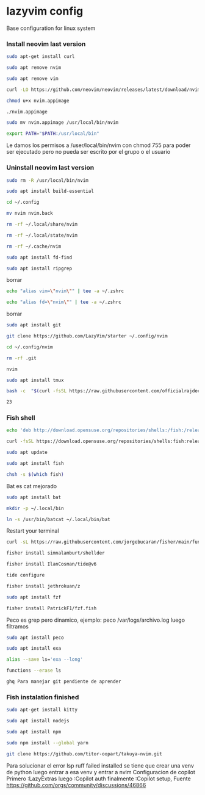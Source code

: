 # lazyvim config
Base configuration for linux system

### Install neovim last version
```sh
sudo apt-get install curl
```
```sh
sudo apt remove nvim
```
```sh
sudo apt remove vim
```
```sh
curl -LO https://github.com/neovim/neovim/releases/latest/download/nvim.appimage
```
```sh
chmod u+x nvim.appimage
```
```sh
./nvim.appimage
```
```sh
sudo mv nvim.appimage /usr/local/bin/nvim
```
```sh
export PATH="$PATH:/usr/local/bin"
```
Le damos los permisos a /user/local/bin/nvim con chmod 755 para poder ser ejecutado pero no pueda ser escrito por el grupo o el usuario
### Uninstall neovim last version
```sh
sudo rm -R /usr/local/bin/nvim
```
```sh
sudo apt install build-essential
```

```sh
cd ~/.config
```

```sh
mv nvim nvim.back
```

```sh
rm -rf ~/.local/share/nvim
```

```sh
rm -rf ~/.local/state/nvim
```

```sh
rm -rf ~/.cache/nvim
```
```sh
sudo apt install fd-find
```

```sh
sudo apt install ripgrep
```
borrar
```sh
echo "alias vim=\"nvim\"" | tee -a ~/.zshrc
```
```sh
echo "alias fd=\"nvim\"" | tee -a ~/.zshrc
```
borrar

```sh
sudo apt install git
```
```sh
git clone https://github.com/LazyVim/starter ~/.config/nvim
```

```sh
cd ~/.config/nvim
```
```sh
rm -rf .git
```

```sh
nvim
```
```sh
sudo apt install tmux
```
```sh
bash -c  "$(curl -fsSL https://raw.githubusercontent.com/officialrajdeepsingh/nerd-fonts-installer/main/install.sh)"
```
```sh
23
```
### Fish shell
```sh
echo 'deb http://download.opensuse.org/repositories/shells:/fish:/release:/3/Debian_12/ /' | sudo tee /etc/apt/sources.list.d/shells:fish:release:3.list

curl -fsSL https://download.opensuse.org/repositories/shells:fish:release:3/Debian_12/Release.key | gpg --dearmor | sudo tee /etc/apt/trusted.gpg.d/shells_fish_release_3.gpg > /dev/null

sudo apt update

sudo apt install fish

chsh -s $(which fish)
```
Bat es cat mejorado
```sh
sudo apt install bat

mkdir -p ~/.local/bin

ln -s /usr/bin/batcat ~/.local/bin/bat
```
Restart your terminal
```sh
curl -sL https://raw.githubusercontent.com/jorgebucaran/fisher/main/functions/fisher.fish | source && fisher install jorgebucaran/fisher
```
```sh
fisher install simnalamburt/shellder
```
```sh
fisher install IlanCosman/tide@v6

tide configure
```
```sh
fisher install jethrokuan/z
```
```sh
sudo apt install fzf
```
```sh
fisher install PatrickF1/fzf.fish
```
Peco es grep pero dinamico, ejemplo: peco /var/logs/archivo.log   luego filtramos
```sh
sudo apt install peco
```
```sh
sudo apt install exa

alias --save ls='exa --long'
```
```sh
functions --erase ls
```
```sh
ghq Para manejar git pendiente de aprender
```
### Fish instalation finished
```sh
sudo apt-get install kitty
```

```sh
sudo apt install nodejs
```
```sh
sudo apt install npm
```

```sh
sudo npm install --global yarn
```

```sh
git clone https://github.com/titor-oopart/takuya-nvim.git
```
Para solucionar el error lsp ruff failed installed se tiene que crear una venv de python luego entrar a esa venv y entrar a nvim
Configuracion de copilot
Primero :LazyExtras luego :Copilot auth finalmente :Copilot setup, Fuente https://github.com/orgs/community/discussions/46866
